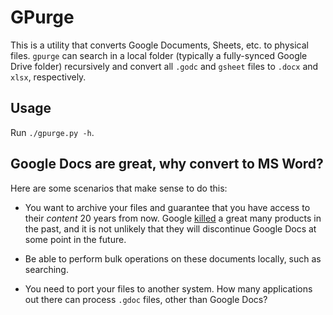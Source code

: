 # GPurge

This is a utility that converts Google Documents, Sheets, etc. to physical files. `gpurge` can search in a local folder (typically a fully-synced Google Drive folder) recursively and convert all `.godc` and `gsheet` files to `.docx` and `xlsx`, respectively.

## Usage

Run `./gpurge.py -h`.

## Google Docs are great, why convert to MS Word?

Here are some scenarios that make sense to do this:

- You want to archive your files and guarantee that you have access to their _content_ 20 years from now. Google [killed](https://en.wikipedia.org/wiki/List_of_Google_products) a great many products in the past, and it is not unlikely that they will discontinue Google Docs at some point in the future.   

- Be able to perform bulk operations on these documents locally, such as searching.

- You need to port your files to another system. How many applications out there can process `.gdoc` files, other than Google Docs? 
